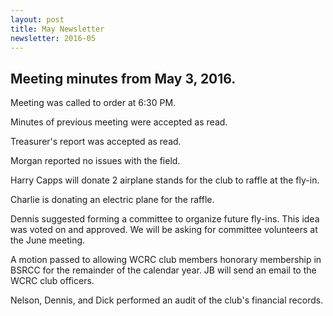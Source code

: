 ```yaml
---
layout: post
title: May Newsletter
newsletter: 2016-05
---
```

## Meeting minutes from May 3, 2016.

Meeting was called to order at 6:30 PM.

Minutes of previous meeting were accepted as read.

Treasurer's report was accepted as read.

Morgan reported no issues with the field.

Harry Capps will donate 2 airplane stands for the club to raffle at the fly-in.

Charlie is donating an electric plane for the raffle.

Dennis suggested forming a committee to organize future fly-ins. This idea was
voted on and approved. We will be asking for committee volunteers at the June
meeting.

A motion passed to allowing WCRC club members honorary membership in BSRCC for
the remainder of the calendar year. JB will send an email to the WCRC club
officers.

Nelson, Dennis, and Dick performed an audit of the club's financial records.
